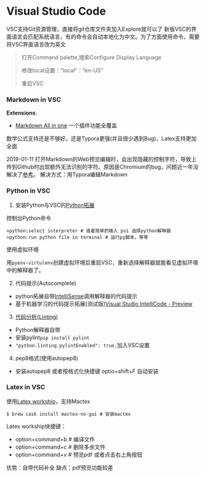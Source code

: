 # Visual Studio Code
VSC支持Git资源管理，直接将git仓库文件夹加入Explore就可以了
新版VSC的界面语言会匹配系统语言，有的命令会自动本地化为中文。为了方面使用命令，需要将VSC界面语言改为英文
> 打开Command palette,搜索Configure Display Language
> 
> 修改local设置：”local“：”en-US“
> 
> 重启VSC

### Markdown in VSC

**Extensions**:
- [Markdown All in one](https://marketplace.visualstudio.com/items?itemName=yzhang.markdown-all-in-one#review-details) 一个插件功能全覆盖

数学公式支持还是不够好。还是Typora更强(并且很少遇到Bug)，Latex支持更加全面

2019-01-11 打开Markdown的Web预览编辑时，会出现隐藏的控制字符，导致上传到Github时出现额外无法识别的字符。原因是Chromium的bug，问题近一年没解决了[参考](https://juejin.im/entry/5a806ddef265da4e84092eeb)。
解决方式：用Typora编辑Markdown

### Python in VSC
1. 安装Python与VSC的[Python拓展](https://marketplace.visualstudio.com/items?itemName=ms-python.python)

控制台Python命令
```
>python:select interpreter # 或者简单的输入 psi 选择python解释器
>python:run python file in terminal # 运行py脚本，等等
```

使用虚拟环境

用`pyenv-virtulenv`创建虚拟环境后重启VSC，重新选择解释器就能看见虚拟环境中的解释器了。

2. 代码提示(Autocomplete)
- python拓展自带[IntelliSense](https://code.visualstudio.com/docs/editor/intellisense)调用解释器的代码提示
- 基于机器学习的代码提示拓展(测试版)[Visual Studio IntelliCode - Preview](https://marketplace.visualstudio.com/items?itemName=VisualStudioExptTeam.vscodeintellicode#overview)

3. [代码分析(Linting)](https://code.visualstudio.com/docs/python/linting)
- Python解释器自带
- 安装pylint`pip install pylint`
- `"python.linting.pylintEnabled": true,`加入VSC设置

4. pep8格式(使用autopep8)
- 安装autopep8 或者按格式化快捷键 optio+shift+F 自动安装
  
  
### Latex in VSC
使用[Latex workship](https://github.com/James-Yu/LaTeX-Workshop/wiki)，支持Mactex
```
$ brew cask install mactex-no-gui # 安装mactex
```

Latex workship快捷键：
- option+command+b # 编译文件
- option+command+c # 删除多余文件
- option+command+v # 预览pdf 或者点击右上角按钮

优势：自带代码补全
缺点：pdf预览功能较差
